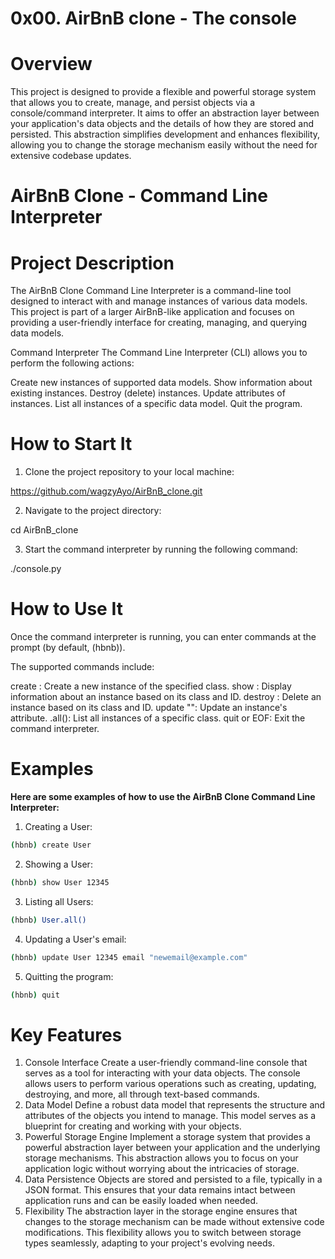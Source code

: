 # 0x00. AirBnB clone - The console

# Overview
This project is designed to provide a flexible and powerful storage system that allows you to create, manage, and persist objects via a console/command interpreter. It aims to offer an abstraction layer between your application's data objects and the details of how they are stored and persisted. This abstraction simplifies development and enhances flexibility, allowing you to change the storage mechanism easily without the need for extensive codebase updates.

# AirBnB Clone - Command Line Interpreter
# Project Description
The AirBnB Clone Command Line Interpreter is a command-line tool designed to interact with and manage instances of various data models. This project is part of a larger AirBnB-like application and focuses on providing a user-friendly interface for creating, managing, and querying data models.

Command Interpreter
The Command Line Interpreter (CLI) allows you to perform the following actions:

Create new instances of supported data models.
Show information about existing instances.
Destroy (delete) instances.
Update attributes of instances.
List all instances of a specific data model.
Quit the program.

# How to Start It
1. Clone the project repository to your local machine:

https://github.com/wagzyAyo/AirBnB_clone.git

2. Navigate to the project directory:

cd AirBnB_clone

3. Start the command interpreter by running the following command:

./console.py

# How to Use It
Once the command interpreter is running, you can enter commands at the prompt (by default, (hbnb)).

The supported commands include:

create <class name>: Create a new instance of the specified class.
show <class name> <id>: Display information about an instance based on its class and ID.
destroy <class name> <id>: Delete an instance based on its class and ID.
update <class name> <id> <attribute name> "<attribute value>": Update an instance's attribute.
<class name>.all(): List all instances of a specific class.
quit or EOF: Exit the command interpreter.

# Examples
__Here are some examples of how to use the AirBnB Clone Command Line Interpreter:__

1. Creating a User:

``` bash
(hbnb) create User
```

2. Showing a User:

``` bash
(hbnb) show User 12345
```

3. Listing all Users:

``` bash
(hbnb) User.all()
```

4. Updating a User's email:

``` bash
(hbnb) update User 12345 email "newemail@example.com"
```

5. Quitting the program:

``` bash
(hbnb) quit
```

# Key Features
1. Console Interface
Create a user-friendly command-line console that serves as a tool for interacting with your data objects.
The console allows users to perform various operations such as creating, updating, destroying, and more, all through text-based commands.
2. Data Model
Define a robust data model that represents the structure and attributes of the objects you intend to manage.
This model serves as a blueprint for creating and working with your objects.
3. Powerful Storage Engine
Implement a storage system that provides a powerful abstraction layer between your application and the underlying storage mechanisms.
This abstraction allows you to focus on your application logic without worrying about the intricacies of storage.
4. Data Persistence
Objects are stored and persisted to a file, typically in a JSON format.
This ensures that your data remains intact between application runs and can be easily loaded when needed.
5. Flexibility
The abstraction layer in the storage engine ensures that changes to the storage mechanism can be made without extensive code modifications.
This flexibility allows you to switch between storage types seamlessly, adapting to your project's evolving needs.
